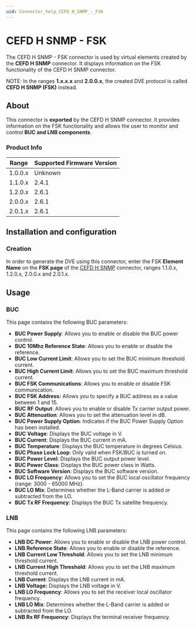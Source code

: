 ```yaml
---
uid: Connector_help_CEFD_H_SNMP_-_FSK
---
```


# CEFD H SNMP - FSK

The CEFD H SNMP - FSK connector is used by virtual elements created by the **CEFD H SNMP** connector. It displays information on the FSK functionality of the CEFD H SNMP connector.

NOTE: In the ranges **1.x.x.x** and **2.0.0.x**, the created DVE protocol is called **CEFD H SNMP (FSK)** instead.

## About

This connector is **exported** by the CEFD H SNMP connector. It provides information on the FSK functionality and allows the user to monitor and control **BUC and LNB components**.

### Product Info

| Range | Supported Firmware Version |
|------------------|-----------------------------|
| 1.0.0.x          | Unknown                     |
| 1.1.0.x          | 2.4.1                       |
| 1.2.0.x          | 2.6.1                       |
| 2.0.0.x          | 2.6.1                       |
| 2.0.1.x          | 2.6.1                       |

## Installation and configuration

### Creation

In order to generate the DVE using this connector, enter the FSK **Element Name** on the **FSK page** of the [CEFD H SNMP](xref:Connector_help_CEFD_H_SNMP) connector, ranges 1.1.0.x, 1.2.0.x, 2.0.0.x and 2.0.1.x.

## Usage

### BUC

This page contains the following BUC parameters:

- **BUC Power Supply**: Allows you to enable or disable the BUC power control.
- **BUC 10Mhz Reference State**: Allows you to enable or disable the reference.
- **BUC Low Current Limit**: Allows you to set the BUC minimum threshold current.
- **BUC High Current Limit**: Allows you to set the BUC maximum threshold current.
- **BUC FSK Communications**: Allows you to enable or disable FSK communication.
- **BUC FSK Address:** Allows you to specify a BUC address as a value between 1 and 15.
- **BUC** **RF Output**: Allows you to enable or disable Tx carrier output power.
- **BUC Attenuation**: Allows you to set the attenuation level in dB.
- **BUC Power Supply Option**: Indicates if the BUC Power Supply Option has been installed.
- **BUC** **Voltage**: Displays the BUC voltage in V.
- **BUC Current**: Displays the BUC current in mA.
- **BUC Temperature**: Displays the BUC temperature in degrees Celsius.
- **BUC Phase Lock Loop**: Only valid when FSK/BUC is turned on.
- **BUC Power Level**: Displays the BUC output power level.
- **BUC Power Class**: Displays the BUC power class in Watts.
- **BUC Software Version**: Displays the BUC software version.
- **BUC LO Frequency**: Allows you to set the BUC local oscillator frequency (range: 3000 - 65000 MHz).
- **BUC LO Mix**: Determines whether the L-Band carrier is added or subtracted from the LO.
- **BUC Tx RF Frequency**: Displays the BUC Tx satellite frequency.

### LNB

This page contains the following LNB parameters:

- **LNB DC** **Power**: Allows you to enable or disable the LNB power control.
- **LNB** **Reference State**: Allows you to enable or disable the reference.
- **LNB** **Current Low Threshold**: Allows you to set the LNB minimum threshold current.
- **LNB Current High Threshold**: Allows you to set the LNB maximum threshold current.
- **LNB Current**: Displays the LNB current in mA.
- **LNB Voltage:** Displays the LNB voltage in V.
- **LNB LO Frequency**: Allows you to set the receiver local oscillator frequency.
- **LNB LO Mix**: Determines whether the L-Band carrier is added or subtracted from the LO.
- **LNB Rx RF Frequency**: Displays the terminal receiver frequency.

